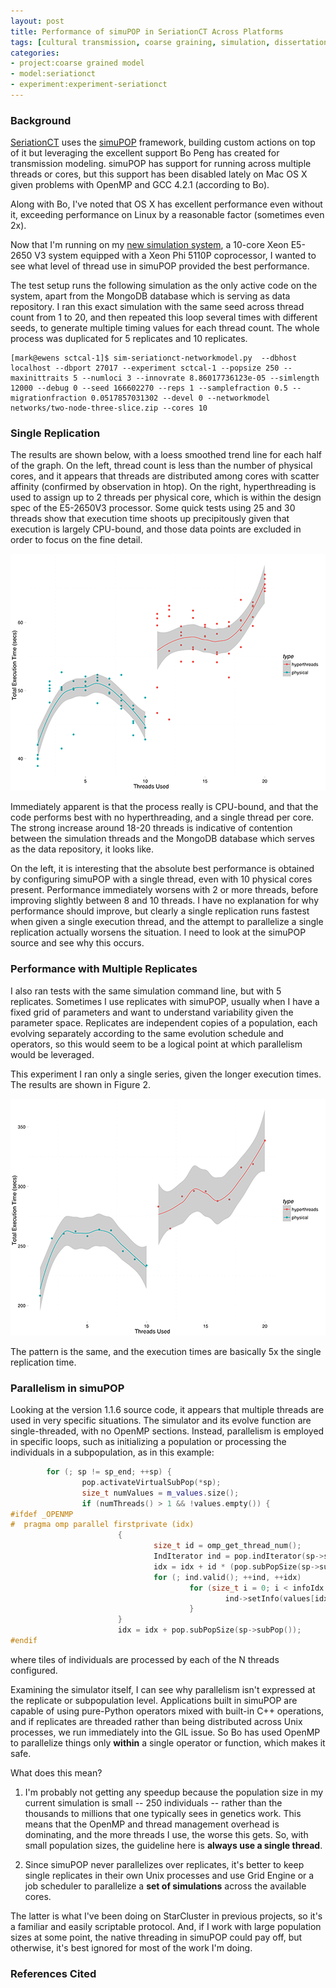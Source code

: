 ```yaml
---
layout: post
title: Performance of simuPOP in SeriationCT Across Platforms
tags: [cultural transmission, coarse graining, simulation, dissertation, seriation]
categories: 
- project:coarse grained model
- model:seriationct
- experiment:experiment-seriationct
---
```


### Background ###

[SeriationCT](https://github.com/mmadsen/seriationct) uses the [simuPOP](http://http://simupop.sourceforge.net/) framework, building custom actions on top of it but leveraging the excellent support Bo Peng has created for transmission modeling.  simuPOP has support for running across multiple threads or cores, but this support has been disabled lately on Mac OS X given problems with OpenMP and GCC 4.2.1 (according to Bo).  

Along with Bo, I've noted that OS X has excellent performance even without it, exceeding performance on Linux by a reasonable factor (sometimes even 2x).  

Now that I'm running on my [new simulation system](http://notebook.madsenlab.org/essays/2015/07/07/new-directions-ct-computing.html), a 10-core Xeon E5-2650 V3 system equipped with a Xeon Phi 5110P coprocessor, I wanted to see what level of thread use in simuPOP provided the best performance. 

The test setup runs the following simulation as the only active code on the system, apart from the MongoDB database which is serving as data repository.  I ran this exact simulation with the same seed across thread count from 1 to 20, and then repeated this loop several times with different seeds, to generate multiple timing values for each thread count.  The whole process was duplicated for 5 replicates and 10 replicates.


```shell
[mark@ewens sctcal-1]$ sim-seriationct-networkmodel.py  --dbhost localhost --dbport 27017 --experiment sctcal-1 --popsize 250 --maxinittraits 5 --numloci 3 --innovrate 8.86017736123e-05 --simlength 12000 --debug 0 --seed 166602270 --reps 1 --samplefraction 0.5 --migrationfraction 0.0517857031302 --devel 0 --networkmodel networks/two-node-three-slice.zip --cores 10
```

### Single Replication ###

The results are shown below, with a loess smoothed trend line for each half of the graph.  On the left, thread count is less than the number of physical cores, and it appears that threads are distributed among cores with scatter affinity (confirmed by observation in htop).  On the right, hyperthreading is used to assign up to 2 threads per physical core, which is within the design spec of the E5-2650V3 processor.  Some quick tests using 25 and 30 threads show that execution time shoots up precipitously given that execution is largely CPU-bound, and those data points are excluded in order to focus on the fine detail.

![Figure 1:  Execution Time Given Threads Used](/images/simupop-perf-by-core-web.png)

Immediately apparent is that the process really is CPU-bound, and that the code performs best with no hyperthreading, and a single thread per core.  The strong increase around 18-20 threads is indicative of contention between the simulation threads and the MongoDB database which serves as the data repository, it looks like.  

On the left, it is interesting that the absolute best performance is obtained by configuring simuPOP with a single thread, even with 10 physical cores present.  Performance immediately worsens with 2 or more threads, before improving slightly between 8 and 10 threads.  I have no explanation for why performance should improve, but clearly a single replication runs fastest when given a single execution thread, and the attempt to parallelize a single replication actually worsens the situation.  I need to look at the simuPOP source and see why this occurs.   

### Performance with Multiple Replicates ###

I also ran tests with the same simulation command line, but with 5 replicates.  Sometimes I use replicates with simuPOP, usually when I have a fixed grid of parameters and want to understand variability given the parameter space.  Replicates are independent copies of a population, each evolving separately according to the same evolution schedule and operators, so this would seem to be a logical point at which parallelism would be leveraged.

This experiment I ran only a single series, given the longer execution times.  The results are shown in Figure 2.  

![Figure 2:  Execution Time for 5 Replicates Given Threads Used](/images/simupop-perf-by-core-5rep-web.png)

The pattern is the same, and the execution times are basically 5x the single replication time.  

### Parallelism in simuPOP ###

Looking at the version 1.1.6 source code, it appears that multiple threads are used in very specific situations.  The simulator and its evolve function are single-threaded, with no OpenMP sections.  Instead, parallelism is employed in specific loops, such as initializing a population or processing the individuals in a subpopulation, as in this example:

```cpp
        for (; sp != sp_end; ++sp) {
                pop.activateVirtualSubPop(*sp);
                size_t numValues = m_values.size();
                if (numThreads() > 1 && !values.empty()) {
#ifdef _OPENMP
#  pragma omp parallel firstprivate (idx)
                        {
                                size_t id = omp_get_thread_num();
                                IndIterator ind = pop.indIterator(sp->subPop(), id);
                                idx = idx + id * (pop.subPopSize(sp->subPop()) / numThreads());
                                for (; ind.valid(); ++ind, ++idx)
                                        for (size_t i = 0; i < infoIdx.size(); ++i) {
                                                ind->setInfo(values[idx % numValues], infoIdx[i]);
                                        }
                        }
                        idx = idx + pop.subPopSize(sp->subPop());
#endif
```

where tiles of individuals are processed by each of the N threads configured.  

Examining the simulator itself, I can see why parallelism isn't expressed at the replicate or subpopulation level.  Applications built in simuPOP are capable of using pure-Python operators mixed with built-in C++ operations, and if replicates are threaded rather than being distributed across Unix processes, we run immediately into the GIL issue.  So Bo has used OpenMP to parallelize things only **within** a single operator or function, which makes it safe.  

What does this mean?  

1.  I'm probably not getting any speedup because the population size in my current simulation is small -- 250 individuals -- rather than the thousands to millions that one typically sees in genetics work.  This means that the OpenMP and thread management overhead is dominating, and the more threads I use, the worse this gets.  So, with small population sizes, the guideline here is **always use a single thread**.  

2.  Since simuPOP never parallelizes over replicates, it's better to keep single replicates in their own Unix processes and use Grid Engine or a job scheduler to parallelize a **set of simulations** across the available cores.  

The latter is what I've been doing on StarCluster in previous projects, so it's a familiar and easily scriptable protocol.  And, if I work with large population sizes at some point, the native threading in simuPOP could pay off, but otherwise, it's best ignored for most of the work I'm doing.  


### References Cited ###

